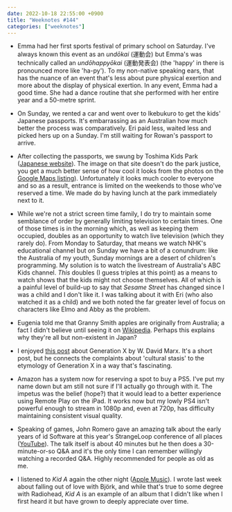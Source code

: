 ```yaml
---
date: 2022-10-18 22:55:00 +0900
title: "Weeknotes #144"
categories: ["weeknotes"]
---
```


- Emma had her first sports festival of primary school on Saturday. I've always known this event as an _undōkai_ (運動会) but Emma's was technically called an _undōhappyōkai_ (運動発表会) (the 'happy' in there is pronounced more like 'ha-py'). To my non-native speaking ears, that has the nuance of an event that's less about pure physical exertion and more about the display of physical exertion. In any event, Emma had a good time. She had a dance routine that she performed with her entire year and a 50-metre sprint.

- On Sunday, we rented a car and went over to Ikebukuro to get the kids' Japanese passports. It's embarrassing as an Australian how much better the process was comparatively. Eri paid less, waited less and picked hers up on a Sunday. I'm still waiting for Rowan's passport to arrive.

- After collecting the passports, we swung by Toshima Kids Park ([Japanese website](https://www.city.toshima.lg.jp/454/shisetsu/koen/documents/2009141032.html)). The image on that site doesn't do the park justice, you get a much better sense of how cool it looks from the photos on the [Google Maps listing](https://www.google.com/maps/place/%E6%97%A5%E6%9C%AC%E3%80%81%E3%80%92170-0013+%E6%9D%B1%E4%BA%AC%E9%83%BD%E8%B1%8A%E5%B3%B6%E5%8C%BA%E6%9D%B1%E6%B1%A0%E8%A2%8B%EF%BC%94%E4%B8%81%E7%9B%AE%EF%BC%94%EF%BC%92+%E3%81%A8%E3%81%97%E3%81%BE%E3%82%AD%E3%83%83%E3%82%BA%E3%83%91%E3%83%BC%E3%82%AF/@35.7272976,139.7213453,16z/data=!4m5!3m4!1s0x60188df8b801eaf1:0x80d2b0b551ef52b2!8m2!3d35.7272976!4d139.7213453)). Unfortunately it looks much cooler to everyone and so as a result, entrance is limited on the weekends to those who've reserved a time. We made do by having lunch at the park immediately next to it.

- While we're not a strict screen time family, I do try to maintain some semblance of order by generally limiting  television to certain times. One of those times is in the morning which, as well as keeping them occupied, doubles as an opportunity to watch live television (which they rarely do). From Monday to Saturday, that means we watch NHK's educational channel but on Sunday we have a bit of a conundrum: like the Australia of my youth, Sunday mornings are a desert of children's programming. My solution is to watch the livestream of Australia's ABC Kids channel. _This_ doubles (I guess triples at this point) as a means to watch shows that the kids might not choose themselves. All of which is a painful level of build-up to say that _Sesame Street_ has changed since I was a child and I don't like it. I was talking about it with Eri (who also watched it as a child) and we both noted the far greater level of focus on characters like Elmo and Abby as the problem.

- Eugenia told me that Granny Smith apples are originally from Australia; a fact I didn't believe until seeing it on [Wikipedia](https://en.wikipedia.org/wiki/Granny_Smith). Perhaps this explains why they're all but non-existent in Japan?

- I enjoyed [this post](https://culture.ghost.io/the-x-of-gen-x/) about Generation X by W. David Marx. It's a short post, but he connects the complaints about 'cultural stasis' to the etymology of Generation X in a way that's fascinating.

- Amazon has a system now for reserving a spot to buy a PS5. I've put my name down but am still not sure if I'll actually go through with it. The impetus was the belief (hope?) that it would lead to a better experience using Remote Play on the iPad. It works now but my lowly PS4 isn't powerful enough to stream in 1080p and, even at 720p, has difficulty maintaining consistent visual quality.

- Speaking of games, John Romero gave an amazing talk about the early years of id Software at this year's StrangeLoop conference of all places ([YouTube](https://youtu.be/IzqdZAYcwfY)). The talk itself is about 40 minutes but he then does a 30-minute-or-so Q&A and it's the only time I can remember willingly watching a recorded Q&A. Highly recommended for people as old as me.

- I listened to _Kid A_ again the other night ([Apple Music](https://music.apple.com/us/album/kid-a/1097862870)). I wrote last week about falling out of love with Björk, and while that's true to some degree with Radiohead, _Kid A_ is an example of an album that I didn't like when I first heard it but have grown to deeply appreciate over time.
